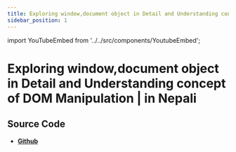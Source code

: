 ```yaml
---
title: Exploring window,document object in Detail and Understanding concept of DOM Manipulation | in Nepali
sidebar_position: 1
---
```


import YouTubeEmbed from '../../src/components/YoutubeEmbed';

# Exploring window,document object in Detail and Understanding concept of DOM Manipulation | in Nepali

<YouTubeEmbed videoId="3gopbuOaDNo" />

## Source Code

- [**Github**](https://github.com/isarojdahal/javascript-workshop)